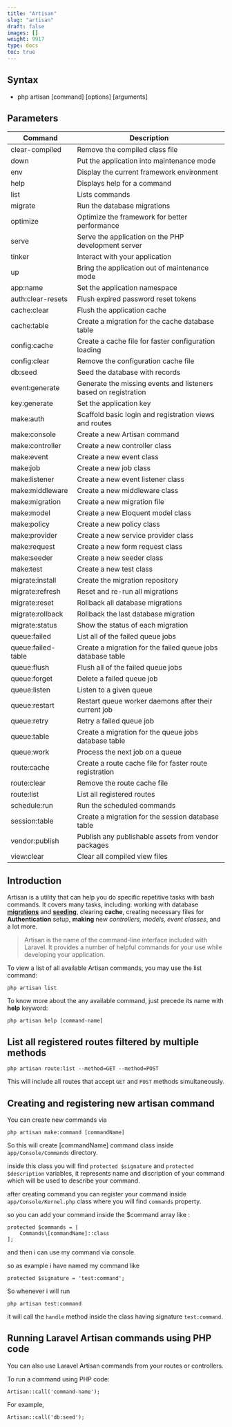 ```yaml
---
title: "Artisan"
slug: "artisan"
draft: false
images: []
weight: 9917
type: docs
toc: true
---
```


## Syntax
 - php artisan [command] [options] [arguments]

## Parameters
| Command | Description |
| ------ | ------ |
| clear-compiled     | Remove the compiled class file |
| down               | Put the application into maintenance mode |
| env                | Display the current framework environment |
| help               | Displays help for a command |
| list               | Lists commands |
| migrate            | Run the database migrations |
| optimize           | Optimize the framework for better performance |
| serve              | Serve the application on the PHP development server |
| tinker             | Interact with your application |
| up                 | Bring the application out of maintenance mode |
| app:name           | Set the application namespace |
| auth:clear-resets  | Flush expired password reset tokens |
| cache:clear        | Flush the application cache |
| cache:table        | Create a migration for the cache database table |
| config:cache       | Create a cache file for faster configuration loading |
| config:clear       | Remove the configuration cache file |
| db:seed            | Seed the database with records |
| event:generate     | Generate the missing events and listeners based on registration |
| key:generate       | Set the application key |
| make:auth          | Scaffold basic login and registration views and routes |
| make:console       | Create a new Artisan command |
| make:controller    | Create a new controller class |
| make:event         | Create a new event class |
| make:job           | Create a new job class |
| make:listener      | Create a new event listener class |
| make:middleware    | Create a new middleware class |
| make:migration     | Create a new migration file |
| make:model         | Create a new Eloquent model class |
| make:policy        | Create a new policy class |
| make:provider      | Create a new service provider class |
| make:request       | Create a new form request class |
| make:seeder        | Create a new seeder class |
| make:test          | Create a new test class |
| migrate:install    | Create the migration repository |
| migrate:refresh    | Reset and re-run all migrations |
| migrate:reset      | Rollback all database migrations |
| migrate:rollback   | Rollback the last database migration |
| migrate:status     | Show the status of each migration |
| queue:failed       | List all of the failed queue jobs |
| queue:failed-table | Create a migration for the failed queue jobs database table |
| queue:flush        | Flush all of the failed queue jobs |
| queue:forget       | Delete a failed queue job |
| queue:listen       | Listen to a given queue |
| queue:restart      | Restart queue worker daemons after their current job |
| queue:retry        | Retry a failed queue job |
| queue:table        | Create a migration for the queue jobs database table |
| queue:work         | Process the next job on a queue |
| route:cache        | Create a route cache file for faster route registration |
| route:clear        | Remove the route cache file |
| route:list         | List all registered routes |
| schedule:run       | Run the scheduled commands |
| session:table      | Create a migration for the session database table |
| vendor:publish     | Publish any publishable assets from vendor packages |
| view:clear         | Clear all compiled view files |

## Introduction
Artisan is a utility that can help you do specific repetitive tasks with bash commands. It covers many tasks, including: working with database [**migrations**][1] and [**seeding**][2], clearing **cache**, creating necessary files for **Authentication** setup, **making** new *controllers, models, event classes*, and a lot more.

> Artisan is the name of the command-line interface included with Laravel. It provides a number of helpful commands for your use while developing your application.

To view a list of all available Artisan commands, you may use the list command:

    php artisan list

To know more about the any available command, just precede its name with **help** keyword:

    php artisan help [command-name]

 [1]: https://www.wikiod.com/laravel/database-migrations#Migrations
 [2]: https://www.wikiod.com/laravel/seeding

## List all registered routes filtered by multiple methods
<!-- language: lang-sh -->

```
php artisan route:list --method=GET --method=POST
```

This will include all routes that accept `GET` and `POST` methods simultaneously.

## Creating and registering new artisan command
You can create new commands via 

`php artisan make:command [commandName]`

So this will create [commandName] command class inside `app/Console/Commands` directory.

inside this class you will find `protected $signature` and `protected $description` variables, it represents name and discription of your command 
which will be used to describe your command.

after creating command you can register your command inside `app/Console/Kernel.php` class where you will find `commands` property.

so you can add your command inside the $command array like :

    protected $commands = [
        Commands\[commandName]::class
    ];

and then i can use my command via console.

so as example i have named my command like

    protected $signature = 'test:command';

So whenever i will run 

    php artisan test:command

it will call the `handle` method inside the class having signature `test:command`.

## Running Laravel Artisan commands using PHP code
You can also use Laravel Artisan commands from your routes or controllers.

To run a command using PHP code:

    Artisan::call('command-name');

For example,

    Artisan::call('db:seed');




